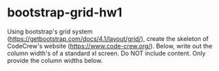 # bootstrap-grid-hw1

Using bootstrap's grid system (https://getbootstrap.com/docs/4.1/layout/grid/), create the skeleton of CodeCrew's website (https://www.code-crew.org/). Below, write out the column width's of a standard xl screen. Do NOT include content. Only provide the column widths below.
